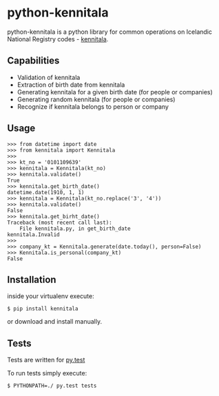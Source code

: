 python-kennitala
================

python-kennitala is a python library for common operations on Icelandic
National Registry codes - [kennitala](https://en.wikipedia.org/wiki/Kennitala).

## Capabilities

* Validation of kennitala
* Extraction of birth date from kennitala
* Generating kennitala for a given birth date (for people or companies)
* Generating random kennitala (for people or companies)
* Recognize if kennitala belongs to person or company

## Usage

    >>> from datetime import date
    >>> from kennitala import Kennitala
    >>>
    >>> kt_no = '0101109639'
    >>> kennitala = Kennitala(kt_no)
    >>> kennitala.validate()
    True
    >>> kennitala.get_birth_date()
    datetime.date(1910, 1, 1)
    >>> kennitala = Kennitala(kt_no.replace('3', '4'))
    >>> kennitala.validate()
    False
    >>> kennitala.get_birht_date()
    Traceback (most recent call last):
        File kennitala.py, in get_birth_date
    kennitala.Invalid
    >>>
    >>> company_kt = Kennitala.generate(date.today(), person=False)
    >>> Kennitala.is_personal(company_kt)
    False


## Installation

inside your virtualenv execute:

    $ pip install kennitala

or download and install manually.


## Tests

Tests are written for [py.test](https://pytest.org/latest)

To run tests simply execute:

    $ PYTHONPATH=./ py.test tests
